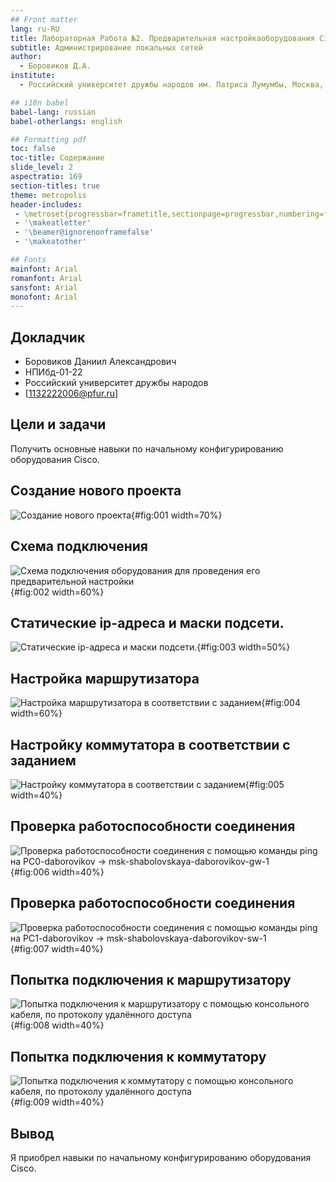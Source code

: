 ```yaml
---
## Front matter
lang: ru-RU
title: Лабораторная Работа №2. Предварительная настройкаоборудования Cisco
subtitle: Администрирование локальных сетей
author:
  - Боровиков Д.А.
institute:
  - Российский университет дружбы народов им. Патриса Лумумбы, Москва, Россия

## i18n babel
babel-lang: russian
babel-otherlangs: english

## Formatting pdf
toc: false
toc-title: Содержание
slide_level: 2
aspectratio: 169
section-titles: true
theme: metropolis
header-includes:
 - \metroset{progressbar=frametitle,sectionpage=progressbar,numbering=fraction}
 - '\makeatletter'
 - '\beamer@ignorenonframefalse'
 - '\makeatother'

## Fonts
mainfont: Arial
romanfont: Arial
sansfont: Arial
monofont: Arial
---
```



## Докладчик


  * Боровиков Даниил Александрович
  * НПИбд-01-22
  * Российский университет дружбы народов
  * [1132222006@pfur.ru]


## Цели и задачи

Получить основные навыки по начальному конфигурированию оборудования
Cisco.


## Создание нового проекта

![Создание нового проекта](image/1.png){#fig:001 width=70%}

## Схема подключения

![Схема подключения оборудования для проведения его предварительной настройки](image/2.png){#fig:002 width=60%}

## Статические ip-адреса и маски подсети.

![Статические ip-адреса и маски подсети.](image/3.png){#fig:003 width=50%}

## Настройка маршрутизатора

![Настройка маршрутизатора в соответствии с заданием](image/4.png){#fig:004 width=60%}

## Настройку коммутатора в соответствии с заданием

![Настройку коммутатора в соответствии с заданием](image/5.png){#fig:005 width=40%}

## Проверка работоспособности соединения

![Проверка работоспособности соединения с помощью команды ping на PC0-daborovikov -> msk-shabolovskaya-daborovikov-gw-1](image/6.png){#fig:006 width=40%}

## Проверка работоспособности соединения

![Проверка работоспособности соединения с помощью команды ping на PC1-daborovikov -> msk-shabolovskaya-daborovikov-sw-1](image/7.png){#fig:007 width=40%}

## Попытка подключения к маршрутизатору

![Попытка подключения к маршрутизатору с помощью консольного кабеля, по протоколу удалённого доступа](image/8.png){#fig:008 width=40%}

## Попытка подключения к коммутатору

![Попытка подключения к коммутатору с помощью консольного кабеля, по протоколу удалённого доступа](image/9.png){#fig:009 width=40%}


## Вывод

Я приобрел навыки по начальному конфигурированию оборудования
Cisco.
